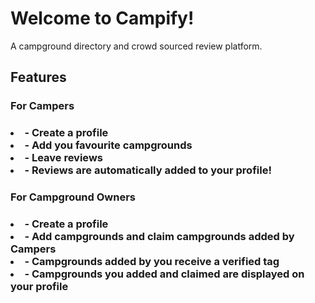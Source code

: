 <h1>Welcome to Campify!</h1>
A campground directory and crowd sourced review platform.

<h2>Features</h2>
<h3>For Campers<h3>
<lu>
    <li>- Create a profile</li>
    <li>- Add you favourite campgrounds</li>
    <li>- Leave reviews</li>
    <li>- Reviews are automatically added to your profile!</li>
</lu>

<h3>For Campground Owners<h3>
<lu>
    <li>- Create a profile</li>
    <li>- Add campgrounds and claim campgrounds added by Campers</li>
    <li>- Campgrounds added by you receive a verified tag</li>  
    <li>- Campgrounds you added and claimed are displayed on your profile</li>
</lu>

